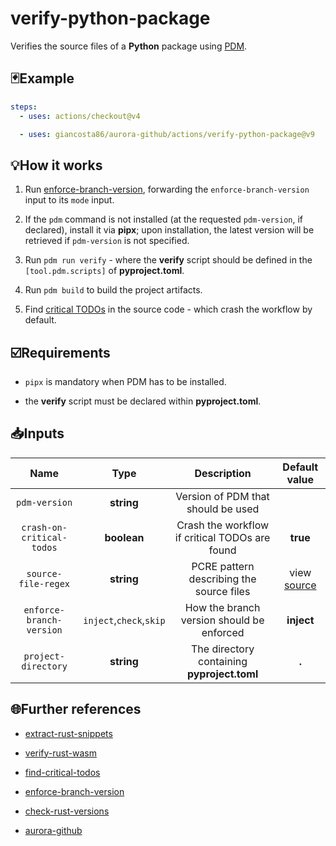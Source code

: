 # verify-python-package

Verifies the source files of a **Python** package using [PDM](https://pdm-project.org).

## 🃏Example

```yaml
steps:
  - uses: actions/checkout@v4

  - uses: giancosta86/aurora-github/actions/verify-python-package@v9
```

## 💡How it works

1. Run [enforce-branch-version](../enforce-branch-version/README.md), forwarding the `enforce-branch-version` input to its `mode` input.

1. If the `pdm` command is not installed (at the requested `pdm-version`, if declared), install it via **pipx**; upon installation, the latest version will be retrieved if `pdm-version` is not specified.

1. Run `pdm run verify` - where the **verify** script should be defined in the `[tool.pdm.scripts]` of **pyproject.toml**.

1. Run `pdm build` to build the project artifacts.

1. Find [critical TODOs](../find-critical-todos/README.md) in the source code - which crash the workflow by default.

## ☑️Requirements

- `pipx` is mandatory when PDM has to be installed.

- the **verify** script must be declared within **pyproject.toml**.

## 📥Inputs

|           Name            |          Type           |                  Description                   |       Default value       |
| :-----------------------: | :---------------------: | :--------------------------------------------: | :-----------------------: |
|       `pdm-version`       |       **string**        |       Version of PDM that should be used       |                           |
| `crash-on-critical-todos` |       **boolean**       | Crash the workflow if critical TODOs are found |         **true**          |
|    `source-file-regex`    |       **string**        |    PCRE pattern describing the source files    | view [source](action.yml) |
| `enforce-branch-version`  | `inject`,`check`,`skip` |   How the branch version should be enforced    |        **inject**         |
|    `project-directory`    |       **string**        |  The directory containing **pyproject.toml**   |           **.**           |

## 🌐Further references

- [extract-rust-snippets](../extract-rust-snippets/README.md)

- [verify-rust-wasm](../verify-rust-wasm/README.md)

- [find-critical-todos](../find-critical-todos/README.md)

- [enforce-branch-version](../enforce-branch-version/README.md)

- [check-rust-versions](../check-rust-versions/README.md)

- [aurora-github](../../README.md)
